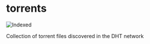 torrents 
========
![Indexed](https://img.shields.io/badge/indexed-16284-blue)

Collection of torrent files discovered in the DHT network
